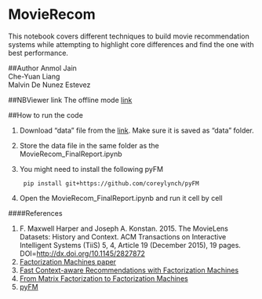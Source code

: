 # MovieRecom


This notebook covers different techniques to build movie recommendation systems while attempting to highlight core differences and find the one with best performance.

##Author
Anmol Jain<br>
Che-Yuan Liang<br>
Malvin De Nunez Estevez

##NBViewer link 
The offline mode [link](https://nbviewer.jupyter.org/github/cheyuanl/MovieRecom/blob/master/final/)


##How to run the code
1. Download “data” file from the [link](https://drive.google.com/open?id=0B8lfchtrKaRLMlBWMmJzd0gzR2c). Make sure it is saved as “data” folder.
2. Store the data file in the same folder as the MovieRecom_FinalReport.ipynb 
3. You might need to install the following pyFM 

   		pip install git+https://github.com/coreylynch/pyFM
4. Open the MovieRecom_FinalReport.ipynb and run it cell by cell


####References

1. F. Maxwell Harper and Joseph A. Konstan. 2015. The MovieLens Datasets: History and Context. ACM Transactions on Interactive Intelligent Systems (TiiS) 5, 4, Article 19 (December 2015), 19 pages. DOI=http://dx.doi.org/10.1145/2827872
2. [Factorization Machines paper](http://www.csie.ntu.edu.tw/~b97053/paper/Rendle2010FM.pdf)
3. [Fast Context-aware Recommendations with Factorization Machines](https://www.ismll.uni-hildesheim.de/pub/pdfs/Rendle_et_al2011-Context_Aware.pdf)
4. [From Matrix Factorization to Factorization Machines](http://www.kemaswill.com/uncategorized/from-matrix-factorization-to-factorization-machines/)
5. [pyFM](https://devhub.io/repos/pprett-pyFM)
